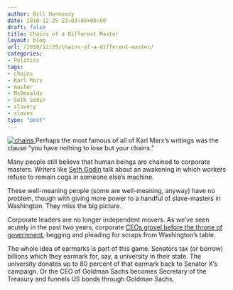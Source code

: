 ```yaml
---
author: Bill Hennessy
date: 2010-12-25 23:03:00+00:00
draft: false
title: Chains of a Different Master
layout: blog
url: /2010/12/25/chains-of-a-different-master/
categories:
- Politics
tags:
- chains
- Karl Marx
- master
- McDonalds
- Seth Godin
- slavery
- slaves
type: "post"
---
```


[![chains](https://hennessysview.com/wp-content/uploads/2010/12/chains_thumb.jpg)
](https://hennessysview.com/wp-content/uploads/2010/12/chains.jpg)Perhaps the most famous of all of Karl Marx’s writings was the clause “you have nothing to lose but your chains.”

 

Many people still believe that human beings are chained to corporate masters. Writers like [Seth Godin](https://sethgodin.typepad.com/) talk about an awakening in which workers refuse to remain cogs in someone else’s machine.

 

These well-meaning people (some are well-meaning, anyway) have no problem, though with giving more power to a handful of slave-masters in Washington. They miss the big picture.

 

Corporate leaders are no longer independent movers. As we’ve seen acutely in the past two years, corporate [CEOs grovel before the throne of government](https://michellemalkin.com/2010/10/06/obamacare-waivers-torquemada-sebelius-spares-mcdonalds-unions/), begging and pleading for scraps from Washington’s table. 

 

The whole idea of earmarks is part of this game. Senators tax (or borrow) billions which they earmark for, say, a university in their state. The university donates up to 80 percent of that earmark back to Senator X’s campaign. Or the CEO of Goldman Sachs becomes Secretary of the Treasury and funnels US bonds through Goldman Sachs.
